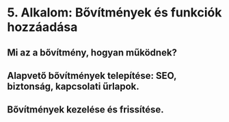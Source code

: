 # 5. Alkalom: Bővítmények és funkciók hozzáadása

## Mi az a bővítmény, hogyan működnek?
## Alapvető bővítmények telepítése: SEO, biztonság, kapcsolati űrlapok.
## Bővítmények kezelése és frissítése.